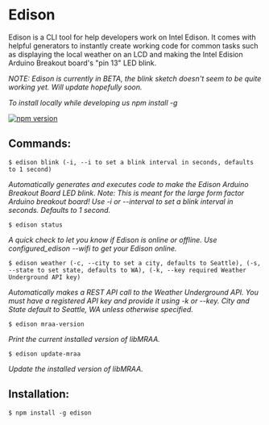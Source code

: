 # Edison
Edison is a CLI tool for help developers work on Intel Edison. It comes with helpful generators to instantly create working code for common tasks such as displaying the local weather on an LCD and making the Intel Edision Arduino Breakout board's "pin 13" LED blink. 

*NOTE: Edison is currently in BETA, the blink sketch doesn't seem to be quite working yet. Will update hopefully soon.*

*To install locally while developing us npm install -g*

[![npm version](https://badge.fury.io/js/edison.svg)](http://badge.fury.io/js/edison)

## Commands:

`$ edison blink (-i, --i to set a blink interval in seconds, defaults to 1 second)`

*Automatically generates and executes code to make the Edison Arduino Breakout Board LED blink. Note: This is meant for the large form factor Arduino breakout board! Use -i or --interval to set a blink interval in seconds. Defaults to 1 second.*

`$ edison status`

*A quick check to let you know if Edison is online or offline. Use configured_edison --wifi to get your Edison online.*

`$ edison weather (-c, --city to set a city, defaults to Seattle), (-s, --state to set state, defaults to WA), (-k, --key required Weather Underground API key) `

*Automatically makes a REST API call to the Weather Underground API. You must have a registered API key and provide it using -k or --key. City and State default to Seattle, WA unless otherwise specified.*

`$ edison mraa-version`

*Print the current installed version of libMRAA.*

`$ edison update-mraa`

*Update the installed version of libMRAA.*

## Installation:

`$ npm install -g edison`

